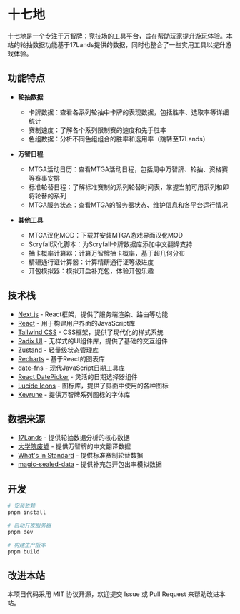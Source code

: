 # 十七地

十七地是一个专注于万智牌：竞技场的工具平台，旨在帮助玩家提升游玩体验。本站的轮抽数据功能基于17Lands提供的数据，同时也整合了一些实用工具以提升游戏体验。

## 功能特点

- **轮抽数据**
  - 卡牌数据：查看各系列轮抽中卡牌的表现数据，包括胜率、选取率等详细统计
  - 赛制速度：了解各个系列限制赛的速度和先手胜率
  - 色组数据：分析不同色组组合的胜率和选用率（跳转至17Lands）


- **万智日程**
  - MTGA活动日历：查看MTGA活动日程，包括周中万智牌、轮抽、资格赛等赛事安排
  - 标准轮替日程：了解标准赛制的系列轮替时间表，掌握当前可用系列和即将轮替的系列
  - MTGA服务状态：查看MTGA的服务器状态、维护信息和各平台运行情况

- **其他工具**
  - MTGA汉化MOD：下载并安装MTGA游戏界面汉化MOD
  - Scryfall汉化脚本：为Scryfall卡牌数据库添加中文翻译支持
  - 抽卡概率计算器：计算万智牌抽卡概率，基于超几何分布
  - 精研通行证计算器：计算精研通行证等级进度
  - 开包模拟器：模拟开启补充包，体验开包乐趣

## 技术栈

- [Next.js](https://nextjs.org) - React框架，提供了服务端渲染、路由等功能
- [React](https://react.dev) - 用于构建用户界面的JavaScript库
- [Tailwind CSS](https://tailwindcss.com) - CSS框架，提供了现代化的样式系统
- [Radix UI](https://www.radix-ui.com) - 无样式的UI组件库，提供了基础的交互组件
- [Zustand](https://github.com/pmndrs/zustand) - 轻量级状态管理库
- [Recharts](https://recharts.org) - 基于React的图表库
- [date-fns](https://date-fns.org) - 现代JavaScript日期工具库
- [React DatePicker](https://reactdatepicker.com) - 灵活的日期选择器组件
- [Lucide Icons](https://lucide.dev) - 图标库，提供了界面中使用的各种图标
- [Keyrune](https://keyrune.andrewgioia.com) - 提供万智牌系列图标的字体库

## 数据来源

- [17Lands](https://www.17lands.com) - 提供轮抽数据分析的核心数据
- [大学院废墟](https://www.sbwsz.com) - 提供万智牌的中文翻译数据
- [What's in Standard](https://github.com/glacials/whatsinstandard) - 提供标准赛制轮替数据
- [magic-sealed-data](https://github.com/taw/magic-sealed-data) - 提供补充包开包出率模拟数据

## 开发

```bash
# 安装依赖
pnpm install

# 启动开发服务器
pnpm dev

# 构建生产版本
pnpm build
```

## 改进本站

本项目代码采用 MIT 协议开源，欢迎提交 Issue 或 Pull Request 来帮助改进本站。
